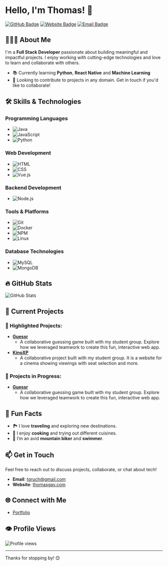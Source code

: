 
# Hello, I'm Thomas! 👋

<!-- Social Media Badges -->
[![GitHub Badge](https://img.shields.io/badge/-GitHub-181717?style=flat&logo=github&logoColor=white)](https://github.com/tgavri)
[![Website Badge](https://img.shields.io/badge/Website-thomasgav.com-4D4D4D?style=flat&logo=google-chrome&logoColor=white)](https://thomasgav.com)
[![Email Badge](https://img.shields.io/badge/Email-tgruch@gmail.com-D14836?style=flat&logo=gmail&logoColor=white)](mailto:tgruch@gmail.com)

## 🧑🏻‍💻 About Me
I'm a **Full Stack Developer** passionate about building meaningful and impactful projects. I enjoy working with cutting-edge technologies and love to learn and collaborate with others.

- 📚 Currently learning **Python**, **React Native** and **Machine Learning**
- 🚀 Looking to contribute to projects in any domain. Get in touch if you'd like to collaborate!

## 🛠️ Skills & Technologies
### Programming Languages
- ![Java](https://img.shields.io/badge/Java-%23F7DF1E?style=flat&logo=java&logoColor=black)
- ![JavaScript](https://img.shields.io/badge/JavaScript-%23F7DF1E?style=flat&logo=javascript&logoColor=black)
- ![Python](https://img.shields.io/badge/Python-%233776D1?style=flat&logo=python&logoColor=white)

### Web Development
- ![HTML](https://img.shields.io/badge/HTML5-%23E34F26?style=flat&logo=html5&logoColor=white)
- ![CSS](https://img.shields.io/badge/CSS3-%231572B6?style=flat&logo=css3&logoColor=white)
- ![Vue.js](https://img.shields.io/badge/Vue.js-%234FC08D?style=flat&logo=vue.js&logoColor=white)

### Backend Development
- ![Node.js](https://img.shields.io/badge/Node.js-%23339933?style=flat&logo=node.js&logoColor=white)

### Tools & Platforms
- ![Git](https://img.shields.io/badge/Git-%23F05032?style=flat&logo=git&logoColor=white)
- ![Docker](https://img.shields.io/badge/Docker-%232496ED?style=flat&logo=docker&logoColor=white)
- ![NPM](https://img.shields.io/badge/NPM-%23303030?style=flat&logo=npm&logoColor=white)
- ![Linux](https://img.shields.io/badge/Linux-%23FCC624?style=flat&logo=linux&logoColor=black)

### Database Technologies
- ![MySQL](https://img.shields.io/badge/MySQL-%234F82D2?style=flat&logo=mysql&logoColor=white)
- ![MongoDB](https://img.shields.io/badge/MongoDB-%2347A248?style=flat&logo=mongodb&logoColor=white)

## 🔥 GitHub Stats
![GitHub Stats](https://github-readme-stats.vercel.app/api?username=tgavri&show_icons=true&hide_title=true&hide=prs&count_private=true&theme=dark)

## 🚀 Current Projects
### 📂 Highlighted Projects:
- **[Guessr](https://github.com/tgavri/guessr)**
    - A collaborative guessing game built with my student group. Explore how we leveraged teamwork to create this fun, interactive web app.
- **[KinoXP](https://github.com/tgavri/KinoXP)**
    - A collaborative project built with my student group. It is a website for a cinema showing viewings with seat selection and more.
    
### 🌱 Projects in Progress:
- **[Guessr](https://github.com/tgavri/guessr)**
   - A collaborative guessing game built with my student group. Explore how we leveraged teamwork to create this fun, interactive web app.

## 🌟 Fun Facts
- 🏞️ I love **traveling** and exploring new destinations.
- 🍳 I enjoy **cooking** and trying out different cuisines.
- 🚵 I’m an avid **mountain biker** and **swimmer**.

## 📫 Get in Touch
Feel free to reach out to discuss projects, collaborate, or chat about tech!

- **Email**: [tgruch@gmail.com](mailto:tgruch@gmail.com)
- **Website**: [thomasgav.com](https://thomasgav.com)

## 🌐 Connect with Me
- [Portfolio](https://thomasgav.com)

## 👁️ Profile Views
![Profile views](https://komarev.com/ghpvc/?username=tgavri&color=brightgreen)

---

Thanks for stopping by! 😊



<!--
backup
# Hello, I'm Thomas! 👋

[![Twitter Badge](https://img.shields.io/badge/-@YourTwitterHandle-1DA1F2?style=flat&logo=twitter&logoColor=white)](https://twitter.com/YourTwitterHandle)
[![LinkedIn Badge](https://img.shields.io/badge/-YourLinkedIn-0A66C2?style=flat&logo=linkedin&logoColor=white)](https://www.linkedin.com/in/YourLinkedIn/)
[![GitHub Badge](https://img.shields.io/badge/-YourGitHub-181717?style=flat&logo=github&logoColor=white)](https://github.com/tgavri)

## 👨‍💻 About Me
I'm a Full Stack Developer passionate about building meaningful and impactful projects. I enjoy working with cutting-edge technologies and love to learn and collaborate with others.

- 🌱 Currently learning Python.
- 🚀 Looking to contribute to any project. Get in touch.

## 🛠️ Skills & Technologies

### Programming Languages
- Java, JavaScript, Python.

### Web Development
- Frontend: HTML, CSS, Vue.js
- Backend: Node.js

### Tools & Platforms
- Git, Docker, NPM

### Database Technologies
- SQL (MySQL), NoSQL (MongoDB)

## 🔥 GitHub Stats
![Your GitHub Stats](https://github-readme-stats.vercel.app/api?username=tgavri&show_icons=true&hide_title=true&hide=prs&count_private=true&theme=dark)

## 🚀 Current Projects
- **[Guessr](https://github.com/tgavri/guessr)**: A guessr game, created in collab with student group. 

## 🌱 Fun Facts
- I enjoy traveling, cooking, and mountainbiking.
- I love exploring new places and trying different cuisines.

## 📫 How to Reach Me
- **Email**: [tgruch@gmail.com](mailto:tgruch@gmail.com)
- **Website**: [thomasgav.com](http://thomasgav.com)

## 📚 Connect with Me
<!-- - [LinkedIn](https://www.linkedin.com/in/YourLinkedIn/)
- [Twitter](https://twitter.com/YourTwitterHandle)
- [Portfolio](https://thomasgav.com)

## 👁️ Profile Views
![Profile views](https://komarev.com/ghpvc/?username=tgavri&color=brightgreen)

---

Thanks for stopping by! Let's build something amazing together! 😊

<!--
**tgavri/tgavri** is a ✨ _special_ ✨ repository because its `README.md` (this file) appears on your GitHub profile.

Here are some ideas to get you started:

- 🔭 I’m currently working on ...
- 🌱 I’m currently learning ...
- 👯 I’m looking to collaborate on ...
- 🤔 I’m looking for help with ...
- 💬 Ask me about ...
- 📫 How to reach me: ...
- 😄 Pronouns: ...
- ⚡ Fun fact: ...
-->
